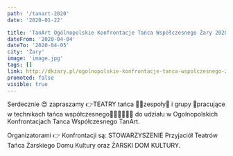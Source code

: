 ```yaml
---
path: '/tanart-2020'
date: '2020-01-22'

title: 'TanArt Ogólnopolskie Konfrontacje Tańca Współczesnego Żary 2020'
dateFrom: '2020-04-04'
dateTo: '2020-04-05'
city: 'Żary'
image: 'image.jpg'
tags: []
link: http://dkzary.pl/ogolnopolskie-konfrontacje-tanca-wspolczesnego-zary-4-5-kwietnia-2020/
promoted: false
visible: true
---
```

Serdecznie 😍 zapraszamy 👉TEATRY tańca 🤸‍♀️zespoły💃 i grupy 🕺pracujące w technikach tańca  współczesnego🕺🤸‍♀️🤸‍♂️💃 do udziału w Ogolnopolskich Konfrontacjach Tanca Współczesnego  TanArt.

Organizatorami 👉 Konfrontacji  są: STOWARZYSZENIE Przyjaciół Teatrów Tańca Żarskiego Domu Kultury oraz ŻARSKI DOM KULTURY. 
